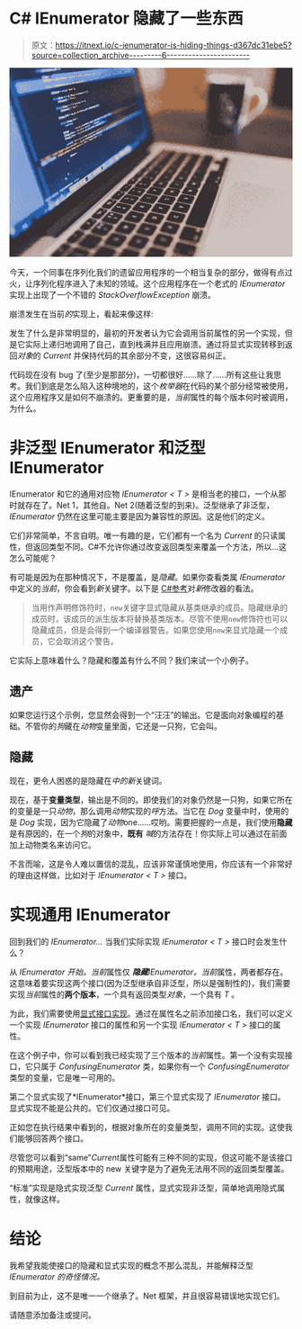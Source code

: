 # C# IEnumerator 隐藏了一些东西

> 原文：<https://itnext.io/c-ienumerator-is-hiding-things-d367dc31ebe5?source=collection_archive---------6----------------------->

![](img/630897243c0deeae4998eba4f0d9c847.png)

今天，一个同事在序列化我们的遗留应用程序的一个相当复杂的部分，做得有点过火，让序列化程序进入了未知的领域。这个应用程序在一个老式的 *IEnumerator* 实现上出现了一个不错的 *StackOverflowException* 崩溃。

崩溃发生在当前*的*实现上，看起来像这样:

发生了什么是非常明显的，最初的开发者认为它会调用当前属性的另一个实现，但是它实际上递归地调用了自己，直到栈满并且应用崩溃。通过将显式实现转移到返回*对象*的 *Current* 并保持代码的其余部分不变，这很容易纠正。

代码现在没有 bug 了(至少是那部分)，一切都很好……除了……所有这些让我思考。我们到底是怎么陷入这种境地的，这个*枚举器*在代码的某个部分经常被使用，这个应用程序又是如何不崩溃的。更重要的是，*当前*属性的每个版本何时被调用，为什么。

# 非泛型 IEnumerator 和泛型 IEnumerator

IEnumerator 和它的通用对应物 *IEnumerator < T >* 是相当老的接口，一个从那时就存在了。Net 1，其他自。Net 2(随着泛型的到来)。泛型继承了非泛型， *IEnumerator* 仍然在这里可能主要是因为兼容性的原因。这是他们的定义。

它们非常简单，不言自明。唯一有趣的是，它们都有一个名为 *Current* 的只读属性，但返回类型不同。C#不允许你通过改变返回类型来覆盖一个方法，所以…这怎么可能呢？

有可能是因为在那种情况下，不是覆盖，是*隐藏*。如果你查看类属 *IEnumerator* 中定义的*当前*，你会看到*新*关键字。以下是 [C#参考](https://docs.microsoft.com/en-us/dotnet/csharp/language-reference/keywords/new-modifier)对*新*修改器的看法。

> 当用作声明修饰符时，`new`关键字显式隐藏从基类继承的成员。隐藏继承的成员时，该成员的派生版本将替换基类版本。尽管不使用`new`修饰符也可以隐藏成员，但是会得到一个编译器警告。如果您使用`new`来显式隐藏一个成员，它会取消这个警告。

它实际上意味着什么？隐藏和覆盖有什么不同？我们来试一个小例子。

## 遗产

如果您运行这个示例，您显然会得到一个“汪汪”的输出。它是面向对象编程的基础。不管你的*狗*藏在*动物*变量里面，它还是一只狗，它会叫。

## 隐藏

现在，更令人困惑的是隐藏在*中的新*关键词。

现在，基于**变量类型**，输出是不同的。即使我们的对象仍然是一只狗，如果它所在的变量是一只*动物*，那么调用*动物*实现的*呼*方法。当它在 *Dog* 变量中时，使用的是 *Dog* 实现，因为它隐藏了*动物*one……哎哟。需要把握的一点是，我们使用**隐藏**是有原因的，在一个*狗*的对象中，**既有** *喊*的方法存在！你实际上可以通过在前面加上动物类名来访问它。

不言而喻，这是令人难以置信的混乱，应该非常谨慎地使用，你应该有一个非常好的理由这样做，比如对于 *IEnumerator < T >* 接口。

# 实现通用 IEnumerator

回到我们的 *IEnumerator…* 当我们实际实现 *IEnumerator < T >* 接口时会发生什么？

从 *IEnumerator 开始。当前*属性仅 ***隐藏****IEnumerator<T>。当前*属性，两者都存在。这意味着要实现这两个接口(因为泛型继承自非泛型，所以是强制性的)，我们需要实现*当前*属性的**两个版本**，一个具有返回类型*对象*，一个具有 *T* 。

为此，我们需要使用[显式接口实现](https://docs.microsoft.com/en-us/dotnet/csharp/programming-guide/interfaces/explicit-interface-implementation)。通过在属性名之前添加接口名，我们可以定义一个实现 *IEnumerator* 接口的属性和另一个实现 *IEnumerator < T >* 接口的属性。

在这个例子中，你可以看到我已经实现了三个版本的*当前*属性。第一个没有实现接口，它只属于 *ConfusingEnumerator* 类，如果你有一个 *ConfusingEnumerator* 类型的变量，它是唯一可用的。

第二个显式实现了*IEnumerator<string>*接口，第三个显式实现了 *IEnumerator* 接口。显式实现不能是公共的。它们仅通过接口可见。

正如您在执行结果中看到的，根据对象所在的变量类型，调用不同的实现。这使我们能够回答两个接口。

尽管您可以看到“same”*Current*属性可能有三种不同的实现，但这可能不是该接口的预期用途，泛型版本中的 new 关键字是为了避免无法用不同的返回类型覆盖。

“标准”实现是隐式实现泛型 *Current* 属性，显式实现非泛型，简单地调用隐式属性，就像这样。

# 结论

我希望我能使接口的隐藏和显式实现的概念不那么混乱，并能解释泛型 *IEnumerator 的奇怪情况。*

到目前为止，这不是唯一一个继承了。Net 框架，并且很容易错误地实现它们。

请随意添加备注或提问。